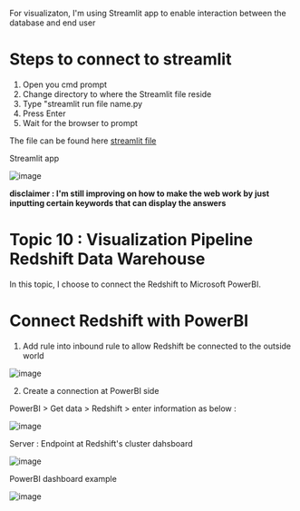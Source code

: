 For visualizaton, I'm using Streamlit app to enable interaction between the database and end user

# Steps to connect to streamlit
1. Open you cmd prompt 
2. Change directory to where the Streamlit file reside
3. Type "streamlit run file name.py
4. Press Enter
5. Wait for the browser to prompt

The file can be found here [streamlit file](https://github.com/Syahirahaar/MyDataEngineeringProject/blob/main/Stream%20Processing/visualization/test_tostreamlit3.py)

Streamlit app

![image](https://user-images.githubusercontent.com/48470854/130242541-7a5368fc-b9f9-48a2-83fc-eba0b38cc2f8.png)

**disclaimer : I'm still improving on how to make the web work by just inputting certain keywords that can display the answers**

# Topic 10 : Visualization Pipeline Redshift Data Warehouse

In this topic, I choose to connect the Redshift to Microsoft PowerBI. 

# Connect Redshift with PowerBI

1. Add rule into inbound rule to allow Redshift be connected to the outside world 

![image](https://user-images.githubusercontent.com/48470854/130232936-81d0eaac-e848-41f0-9e7e-34ef4a1d926f.png)

2. Create a connection at PowerBI side

PowerBI > Get data > Redshift > enter information as below :

![image](https://user-images.githubusercontent.com/48470854/130233423-ceff6f4c-bf14-4c3a-adae-f6900e74de81.png)

Server : Endpoint at Redshift's cluster dahsboard

![image](https://user-images.githubusercontent.com/48470854/130233766-c04713a2-7d04-4e57-b536-5b09339106f5.png)


PowerBI dashboard example

![image](https://user-images.githubusercontent.com/48470854/130241502-81ee2ce5-da2f-44e8-a598-5038e1e1a98a.png)



